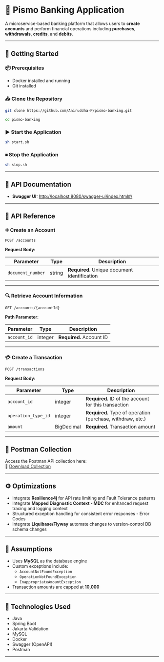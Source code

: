 # 🏦 Pismo Banking Application

A microservice-based banking platform that allows users to **create accounts** and perform financial operations including **purchases**, **withdrawals**, **credits**, and **debits**.

---

## 🚀 Getting Started

### 📦 Prerequisites

- Docker installed and running
- Git installed

### 📥 Clone the Repository

```bash
git clone https://github.com/Aniruddha-P/pismo-banking.git
```

```bash
cd pismo-banking
```

### ▶ Start the Application

```bash
sh start.sh
```

### ⏹ Stop the Application

```bash
sh stop.sh
```

---

## 📘 API Documentation

- **Swagger UI:** [http://localhost:8080/swagger-ui/index.html#/](http://localhost:8080/swagger-ui/index.html#/)

---

## 📡 API Reference

### ➕ Create an Account

```http
POST /accounts
```

**Request Body:**

| Parameter         | Type   | Description                                  |
|------------------|--------|----------------------------------------------|
| `document_number` | string | **Required.** Unique document identification |

---

### 🔍 Retrieve Account Information

```http
GET /accounts/{accountId}
```

**Path Parameter:**

| Parameter     | Type    | Description                   |
|--------------|---------|-------------------------------|
| `account_id` | integer | **Required.** Account ID      |

---

### 💳 Create a Transaction

```http
POST /transactions
```

**Request Body:**

| Parameter           | Type         | Description                                                |
|---------------------|--------------|------------------------------------------------------------|
| `account_id`        | integer      | **Required.** ID of the account for this transaction       |
| `operation_type_id` | integer      | **Required.** Type of operation (purchase, withdraw, etc.) |
| `amount`            | BigDecimal   | **Required.** Transaction amount                           |

---

## 🧪 Postman Collection

Access the Postman API collection here:  
📎 [Download Collection](https://github.com/Aniruddha-P/pismo-banking/blob/main/src/main/resources/postman/PismoBankingAPIs.postman_collection.json)

---

## ⚙️ Optimizations

- Integrate **Resilience4j** for API rate limiting and Fault Tolerance patterns
- Integrate **Mapped Diagnostic Context - MDC** for enhanced request tracing and logging context
- Structured exception handling for consistent error responses - Error Codes
- Integrate **Liquibase/Flyway** automate changes to version-control DB schema changes

---

## 📝 Assumptions

- Uses **MySQL** as the database engine
- Custom exceptions include:
    - `AccountNotFoundException`
    - `OperationNotFoundException`
    - `InappropriateAmountException`
- Transaction amounts are capped at **10,000**

---

## 📌 Technologies Used

- Java
- Spring Boot
- Jakarta Validation
- MySQL
- Docker
- Swagger (OpenAPI)
- Postman

---